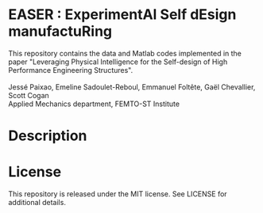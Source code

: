 # EASER : ExperimentAl Self dEsign manufactuRing
This repository contains the data and Matlab codes implemented in the paper "Leveraging Physical Intelligence for the Self-design of High Performance Engineering Structures". 
\
\
Jessé Paixao, Emeline Sadoulet-Reboul, Emmanuel Foltête, Gaël Chevallier, Scott Cogan \
Applied Mechanics department, FEMTO-ST Institute

# Description


# License
This repository is released under the MIT license. See LICENSE for additional details.

